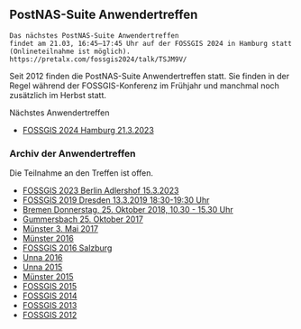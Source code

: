 ## PostNAS-Suite Anwendertreffen

```
Das nächstes PostNAS-Suite Anwendertreffen
findet am 21.03, 16:45–17:45 Uhr auf der FOSSGIS 2024 in Hamburg statt (Onlineteilnahme ist möglich).
https://pretalx.com/fossgis2024/talk/TSJM9V/
```

Seit 2012 finden die PostNAS-Suite Anwendertreffen statt. Sie finden in der Regel während der FOSSGIS-Konferenz im Frühjahr und manchmal noch zusätzlich im Herbst statt.

Nächstes Anwendertreffen
- [FOSSGIS 2024 Hamburg 21.3.2023](./anwendertreffen/postnas-suite-anwendertreffen-2024-03-21.md)

### Archiv der Anwendertreffen

Die Teilnahme an den Treffen ist offen.

- [FOSSGIS 2023 Berlin Adlershof 15.3.2023](./anwendertreffen/postnas-suite-anwendertreffen-2023-03-13.md)
- [FOSSGIS 2019 Dresden 13.3.2019 18:30-19:30 Uhr](./anwendertreffen/postnas-suite-anwendertreffen-2019-03-13.md) 
- [Bremen Donnerstag, 25. Oktober 2018, 10.30 - 15.30 Uhr](./anwendertreffen/postnas-suite-anwendertreffen-2018-10-25.md) 
- [Gummersbach 25. Oktober 2017](./anwendertreffen/postnas-suite-anwendertreffen-2017-10-25.md) 
- [Münster 3. Mai 2017](./anwendertreffen/postnas-suite-anwendertreffen-2017-05-03.md) 
- [Münster 2016](./anwendertreffen/postnas-suite-anwendertreffen-2016-12-07.md) 
- [FOSSGIS 2016 Salzburg](./anwendertreffen/postnas-suite-anwendertreffen-2016-07-04.md) 
- [Unna 2016](./anwendertreffen/postnas-suite-anwendertreffen-2016-05-25.md) 
- [Unna 2015](./anwendertreffen/postnas-suite-anwendertreffen-2015-10-21.md) 
- [Münster 2015](./anwendertreffen/postnas-suite-anwendertreffen-2015-04-21.md) 
- [FOSSGIS 2015](./anwendertreffen/postnas-suite-anwendertreffen-2015-03-12.md) 
- [FOSSGIS 2014](./anwendertreffen/postnas-suite-anwendertreffen-2014-03-20.md) 
- [FOSSGIS 2013](./anwendertreffen/postnas-suite-anwendertreffen-2013-06-15.md) 
- [FOSSGIS 2012](./anwendertreffen/postnas-suite-anwendertreffen-2012-03-21.md) 
